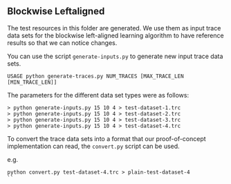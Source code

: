 ## Blockwise Leftaligned

The test resources in this folder are generated. We use them as input trace data sets for the blockwise left-aligned learning algorithm to have reference results so that we can notice changes. 

You can use the script `generate-inputs.py` to generate new input trace data sets. 

```
USAGE python generate-traces.py NUM_TRACES [MAX_TRACE_LEN [MIN_TRACE_LEN]]
```

The parameters for the different data set types were as follows:

```
> python generate-inputs.py 15 10 4 > test-dataset-1.trc
> python generate-inputs.py 15 10 4 > test-dataset-2.trc
> python generate-inputs.py 15 10 4 > test-dataset-3.trc
> python generate-inputs.py 15 10 4 > test-dataset-4.trc
```

To convert the trace data sets into a format that our proof-of-concept implementation
can read, the `convert.py` script can be used.

e.g.
```
python convert.py test-dataset-4.trc > plain-test-dataset-4
``